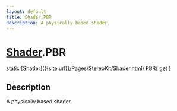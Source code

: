 ```yaml
---
layout: default
title: Shader.PBR
description: A physically based shader.
---
```

# [Shader]({{site.url}}/Pages/StereoKit/Shader.html).PBR

<div class='signature' markdown='1'>
static [Shader]({{site.url}}/Pages/StereoKit/Shader.html) PBR{ get }
</div>

## Description
A physically based shader.

